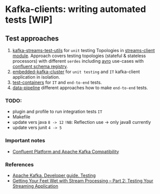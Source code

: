 # Kafka-clients: writing automated tests [WIP]

## Test approaches
1. [kafka-streams-test-utils](https://kafka.apache.org/21/documentation/streams/developer-guide/testing.html) 
for `unit` testing Topologies in [streams-client module](./streams-client). 
Approach covers testing topologies (stateful & stateless processors) with different `serdes` including [avro](https://avro.apache.org/docs/1.8.2/spec.html) use-cases with [confluent schema registry](https://docs.confluent.io/current/schema-registry/index.html).
2. [embedded-kafka-cluster](./consumer-producer-clients) for `unit testing` and `IT` kafka-client application in isolation. 
3. [test-containers](https://github.com/testcontainers/testcontainers-java) for `IT` and `end-to-end` tests.
4. [data-pipeline](./data-pipeline) different approaches how to make `end-to-end` tests.

### TODO:
- plugin and profile to run integration tests `IT`
- Makefile
- update vers java  `8 -> 12`  `!NB`: Reflection use -> only java8 currently 
- update vers junit `4 -> 5` 

### Important notes
 - [Confluent Platform and Apache Kafka Compatibility](https://docs.confluent.io/current/installation/versions-interoperability.html#cp-and-apache-kafka-compatibility)

### References
- [Apache Kafka. Developer guide. Testing](https://kafka.apache.org/20/documentation/streams/developer-guide/testing.html)
- [Getting Your Feet Wet with Stream Processing – Part 2: Testing Your Streaming Application](https://www.confluent.io/blog/stream-processing-part-2-testing-your-streaming-application)